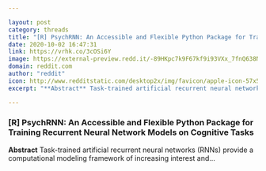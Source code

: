 ```yaml
---

layout: post
category: threads
title: "[R] PsychRNN: An Accessible and Flexible Python Package for Training Recurrent Neural Network Models on Cognitive Tasks"
date: 2020-10-02 16:47:31
link: https://vrhk.co/3cOSi6Y
image: https://external-preview.redd.it/-89HKpc7k9F67kf9i93VXx_7fnQ638NWgo8kX3Z4DZ8.jpg?width=252&height=131.937172775&auto=webp&crop=252:131.937172775,smart&s=01dc2c64fe291d320697fcac71cd8bd79cfa06a3
domain: reddit.com
author: "reddit"
icon: http://www.redditstatic.com/desktop2x/img/favicon/apple-icon-57x57.png
excerpt: "**Abstract** Task-trained artificial recurrent neural networks (RNNs) provide a computational modeling framework of increasing interest and..."

---
```


### [R] PsychRNN: An Accessible and Flexible Python Package for Training Recurrent Neural Network Models on Cognitive Tasks

**Abstract** Task-trained artificial recurrent neural networks (RNNs) provide a computational modeling framework of increasing interest and...